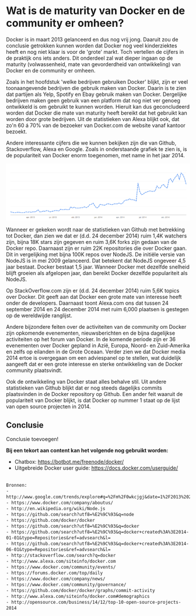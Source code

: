 # Wat is de maturity van Docker en de community er omheen?

Docker is in maart 2013 gelanceerd en dus nog vrij jong. Daaruit zou de conclusie getrokken kunnen worden dat Docker nog veel kinderziektes heeft en nog niet klaar is voor de 'grote' markt. Toch vertellen de cijfers in de praktijk ons iets anders. Dit onderdeel zal wat dieper ingaan op de maturity (volwassenheid, mate van gevorderdheid van ontwikkeling) van Docker en de community er omheen.

Zoals in het hoofdstuk 'welke bedrijven gebruiken Docker' blijkt, zijn er veel toonaangevende bedrijven die gebruik maken van Docker. Daarin is te zien dat partijen als Yelp, Spotify en Ebay gebruik maken van Docker. Dergelijke bedrijven maken geen gebruik van een platform dat nog niet ver genoeg ontwikkeld is om gebruikt te kunnen worden. Hieruit kan dus geconcludeerd worden dat Docker die mate van maturity heeft bereikt dat het gebruikt kan worden door grote bedrijven. Uit de statistieken van Alexa blijkt ook, dat zo'n 60 á 70% van de bezoeker van Docker.com de website vanaf kantoor bezoekt.

Andere interessante cijfers die we kunnen bekijken zijn die van Github, Stackoverflow, Alexa en Google. Zoals in onderstaande grafiek te zien is, is de populariteit van Docker enorm toegenomen, met name in het jaar 2014.

![Google Trends Docker](../../assets/GoogleTrends-Docker.png "Google Trends Docker")

Wanneer er gekeken wordt naar de statistieken van Github met betrekking tot Docker, dan zien we dat er (d.d. 24 december 2014) ruim 1,4K watchers zijn, bijna 18K stars zijn gegeven en ruim 3,6K forks zijn gedaan van de Docker repo. Daarnaast zijn er ruim 22K repositories die over Docker gaan. Dit in vergelijking met bijna 100K repos over NodeJS. De initiële versie van NodeJS is in mei 2009 gelanceerd. Dat betekent dat NodeJS ongeveer 4,5 jaar bestaat. Docker bestaat 1,5 jaar. Wanneer Docker met dezelfde snelheid blijft groeien als afgelopen jaar, dan bereikt Docker dezelfde populariteit als NodeJS.

Op StackOverflow.com zijn er (d.d. 24 december 2014) ruim 5,6K topics over Docker. Dit geeft aan dat Docker een grote mate van interesse heeft onder de developers. Daarnaast toont Alexa.com ons dat tussen 24 september 2014 en 24 december 2014 met ruim 6,000 plaatsen is gestegen op de wereldwijde ranglijst.

Andere bijzondere feiten over de activiteiten van de community om Docker zijn opkomende evenementen, nieuwsberichten en de bijna dagelijkse activiteiten op het forum van Docker. In de komende periode zijn er 36 evenementen over Docker gepland in Azië, Europa, Noord- en Zuid-Amerika en zelfs op eilanden in de Grote Oceaan. Verder zien we dat Docker media 2014 ertoe is overgegaan om een adviespanel op te stellen, wat duidelijk aangeeft dat er een grote interesse en sterke ontwikkeling van de Docker community plaatsvindt.

Ook de ontwikkeling van Docker staat alles behalve stil. Uit andere statistieken van Github blijkt dat er nog steeds dagelijks commits plaatsvinden in de Docker repository op Github. Een ander feit waaruit de populariteit van Docker blijkt, is dat Docker op nummer 1 staat op de lijst van open source projecten in 2014.

## Conclusie
Conclusie toevoegen!

**Bij een tekort aan content kan het volgende nog gebruikt worden:**
- Chatbox: https://botbot.me/freenode/docker/
- Uitgebreide Docker user guide: https://docs.docker.com/userguide/

```

Bronnen:
- http://www.google.com/trends/explore#q=%2Fm%2F0wkcjgj&date=1%2F2013%2024m&cmpt=q
- https://www.docker.com/company/aboutus/
- http://en.wikipedia.org/wiki/Node.js
- https://github.com/search?utf8=%E2%9C%93&q=node
- https://github.com/docker/docker
- https://github.com/search?utf8=%E2%9C%93&q=docker
- https://github.com/search?utf8=%E2%9C%93&q=docker+created%3A%3E2014-01-01&type=Repositories&ref=advsearch&l=
- https://github.com/search?utf8=%E2%9C%93&q=docker+created%3A%3E2014-06-01&type=Repositories&ref=advsearch&l=
- http://stackoverflow.com/search?q=docker
- http://www.alexa.com/siteinfo/docker.com
- https://www.docker.com/community/events/
- https://forums.docker.com/top/daily
- https://www.docker.com/company/news/
- https://www.docker.com/community/governance/
- https://github.com/docker/docker/graphs/commit-activity
- http://www.alexa.com/siteinfo/docker.com#demographics
- http://opensource.com/business/14/12/top-10-open-source-projects-2014

```
